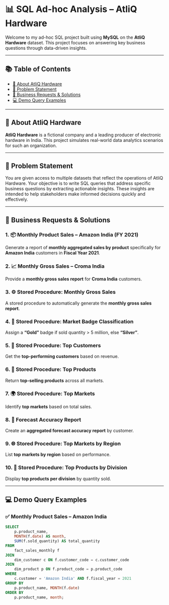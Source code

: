 # 📊 SQL Ad-hoc Analysis – AtliQ Hardware

Welcome to my ad-hoc SQL project built using **MySQL** on the **AtliQ Hardware** dataset. This project focuses on answering key business questions through data-driven insights.

---

## 📚 Table of Contents

- [🏢 About AtliQ Hardware](#-about-atliq-hardware)
- [🧠 Problem Statement](#-problem-statement)
- [📌 Business Requests & Solutions](#-business-requests--solutions)
- [💻 Demo Query Examples](#-demo-query-examples)

---

## 🏢 About AtliQ Hardware
**AtliQ Hardware** is a fictional company and a leading producer of electronic hardware in India. This project simulates real-world data analytics scenarios for such an organization.

---

## 🧠 Problem Statement
You are given access to multiple datasets that reflect the operations of AtliQ Hardware. Your objective is to write SQL queries that address specific business questions by extracting actionable insights. These insights are intended to help stakeholders make informed decisions quickly and effectively.

---

## 📌 Business Requests & Solutions

### 1. 📦 Monthly Product Sales – Amazon India (FY 2021)
Generate a report of **monthly aggregated sales by product** specifically for **Amazon India** customers in **Fiscal Year 2021**.

### 2. 📈 Monthly Gross Sales – Croma India
Provide a **monthly gross sales report** for **Croma India** customers.

### 3. ⚙️ Stored Procedure: Monthly Gross Sales
A stored procedure to automatically generate the **monthly gross sales report**.

### 4. 🏅 Stored Procedure: Market Badge Classification
Assign a **“Gold”** badge if sold quantity > 5 million, else **“Silver”**.

### 5. 👑 Stored Procedure: Top Customers
Get the **top-performing customers** based on revenue.

### 6. 🥇 Stored Procedure: Top Products
Return **top-selling products** across all markets.

### 7. 🌍 Stored Procedure: Top Markets
Identify **top markets** based on total sales.

### 8. 🎯 Forecast Accuracy Report
Create an **aggregated forecast accuracy report** by customer.

### 9. 🌐 Stored Procedure: Top Markets by Region
List **top markets by region** based on performance.

### 10. 🧩 Stored Procedure: Top Products by Division
Display **top products per division** by quantity sold.

---

## 💻 Demo Query Examples

### ✅ Monthly Product Sales – Amazon India
```sql
SELECT 
    p.product_name,
    MONTH(f.date) AS month,
    SUM(f.sold_quantity) AS total_quantity
FROM 
    fact_sales_monthly f
JOIN 
    dim_customer c ON f.customer_code = c.customer_code
JOIN 
    dim_product p ON f.product_code = p.product_code
WHERE 
    c.customer = 'Amazon India' AND f.fiscal_year = 2021
GROUP BY 
    p.product_name, MONTH(f.date)
ORDER BY 
    p.product_name, month;

